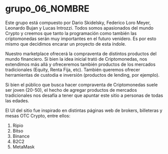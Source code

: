 # grupo_06_NOMBRE

Este grupo está compuesto por Dario Skidelsky, Federico Loro Meyer, Leonardo Bujan y Lucas Introzzi. Todos somos apasionados del mundo Crypto y creemos que tanto la programación como también las criptomonedas serán muy importantes en el futuro venidero. Es por esto mismo que decidimos encarar un proyecto de esta índole.

Nuestro marketplace ofrecerá la compraventa de distintos productos del mundo financiero. Si bien la idea inicial trató de Criptomonedas, nos extendimos más allá y ofreceremos también productos de los mercados tradicionales (Equity, Renta Fija, etc).
También queremos ofrecer herramientas de custodia e inversión (productos de lending, por ejemplo).

Si bien el público que busca hacer compraventa de Criptomonedas suele ser joven (20-50), el hecho de agregar productos de mercados tradicionales nos desafía a tener que apuntar este sitio a personas de todas las edades.

El UI del sitio fue inspirado en distintas páginas web de brokers, billeteras y mesas OTC Crypto, entre ellos:

1. Ripio
2. Bitso
3. Binance
4. B2C2
5. MetaMask
